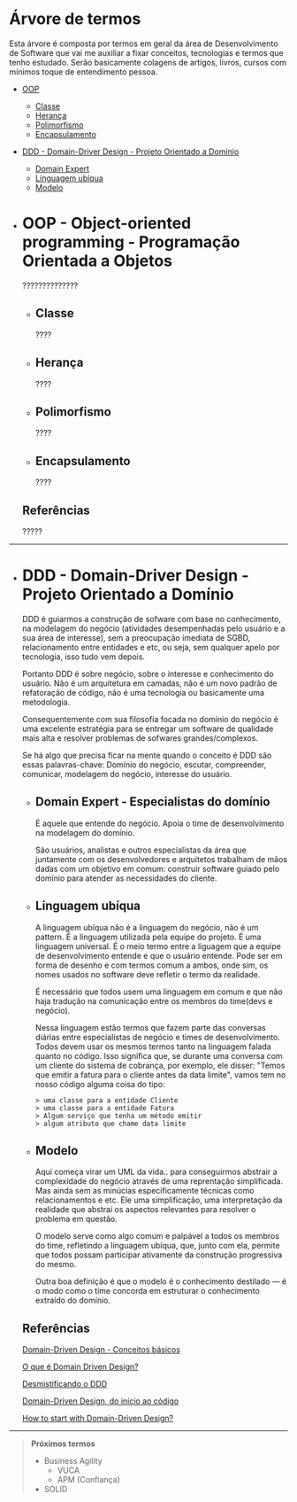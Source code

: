 # **Árvore de termos**

Esta árvore é composta por termos em geral da área de Desenvolvimento de Software que vai me auxiliar a fixar conceitos, tecnologias e termos que tenho estudado. Serão basicamente colagens de artigos, livros, cursos com mínimos toque de entendimento pessoa.

<!-- /TOC -->

- [OOP](#OOP---Object-oriented-programming---Programação-Orientada-a-Objetos)
  - [Classe](#Classe)
  - [Herança](#Herança)
  - [Polimorfismo](#Polimorfismo)
  - [Encapsulamento](#Encapsulamento)

- [DDD - Domain-Driver Design - Projeto Orientado a Domínio](#DDD---Domain-Driver-Design---Projeto-Orientado-a-Domínio)
  - [Domain Expert](#Domain-Expert)
  - [Linguagem ubíqua](#Linguagem-ubíqua)
  - [Modelo](#Modelo)

<!-- /TOC -->

- # OOP - Object-oriented programming - Programação Orientada a Objetos
  ??????????????

  - ## Classe
    ????

  - ## Herança
    ????

  - ## Polimorfismo
    ????

  - ## Encapsulamento
    ????

  ## Referências
  ?????

___________

- # DDD - Domain-Driver Design - Projeto Orientado a Domínio
  DDD é guiarmos a construção de sofware com base no conhecimento, na modelagem do negócio (atividades desempenhadas pelo usuário e a sua área de interesse), sem a preocupação imediata de SGBD, relacionamento entre entidades e etc, ou seja, sem qualquer apelo por tecnologia, isso tudo vem depois. 
    
  Portanto DDD é sobre negócio, sobre o interesse e conhecimento do usuário. Não é um arquitetura em camadas, não é um novo padrão de refatoração de código, não é uma tecnologia ou basicamente uma metodologia.
    
  Consequentemente com sua filosofia focada no domínio do negócio é uma excelente estratégia para se entregar um software de qualidade mais alta e resolver problemas de sofwares grandes/complexos.

  Se há algo que precisa ficar na mente quando o conceito é DDD são essas palavras-chave: Domínio do negócio, escutar, compreender, comunicar, modelagem do negócio, interesse do usuário.

 
  - ## Domain Expert - Especialistas do domínio 
    É aquele que entende do negócio. Apoia o time de desenvolvimento na modelagem do domínio.
    
    São usuários, analistas e outros especialistas da área que juntamente com os desenvolvedores e arquitetos trabalham de mãos dadas com um objetivo em comum: construir software guiado pelo domínio para atender as necessidades do cliente.
    
  - ## Linguagem ubíqua
    A linguagem ubíqua não é a linguagem do negócio, não é um pattern. É a linguagem utilizada pela equipe do projeto. É uma linguagem universal. É o meio termo entre a liguagem que a equipe de desenvolvimento entende e que o usuário entende. Pode ser em forma de desenho e com termos comum a ambos, onde sim, os nomes usados no software deve refletir o termo da realidade.

    É necessário que todos usem uma linguagem em comum e que não haja tradução na comunicação entre os membros do time(devs e negócio).
    
    Nessa linguagem estão termos que fazem parte das conversas diárias entre especialistas de negócio e times de desenvolvimento. Todos devem usar os mesmos termos tanto na linguagem falada quanto no código. Isso significa que, se durante uma conversa com um cliente do sistema de cobrança, por exemplo, ele disser: "Temos que emitir a fatura para o cliente antes da data limite", vamos tem no nosso código alguma coisa do tipo:

    ```
    > uma classe para a entidade Cliente
    > uma classe para a entidade Fatura
    > Algum serviço que tenha um método emitir
    > algum atributo que chame data limite
    ```

  - ## Modelo
    Aqui começa virar um UML da vida.. para conseguirmos abstrair a complexidade do negócio através de uma reprentação simplificada. Mas ainda sem as minúcias especificamente técnicas como relacionamentos e etc. Ele uma simplificação, uma interpretação da realidade que abstrai os aspectos relevantes para resolver o problema em questão. 
    
    O modelo serve como algo comum e palpável a todos os membros do time, refletindo a linguagem ubíqua, que, junto com ela, permite que todos possam participar ativamente da construção progressiva do mesmo.
      
    Outra boa definição é que o modelo é o conhecimento destilado — é o modo como o time concorda em estruturar o conhecimento extraído do domínio.

  ## Referências
  [Domain-Driven Design - Conceitos básicos](https://www.brunobrito.net.br/domain-driven-design/)

  [O que é Domain Driven Design?](https://blog.locaweb.com.br/artigos/metodologias-ageis/o-que-e-domain-driven-design/)

  [Desmistificando o DDD](https://www.lambda3.com.br/2017/10/desmistificando-o-ddd/)

  [Domain-Driven Design, do início ao código](https://medium.com/cwi-software/domain-driven-design-do-in%C3%ADcio-ao-c%C3%B3digo-569b23cb3d47)

  [How to start with Domain-Driven Design?](https://medium.com/@m.merkulov/how-to-start-with-domain-driven-design-38561173f77a)

___________



> **Próximos termos**
> - Business Agility
>   - VUCA
>   - APM (Confiança)
> - SOLID
